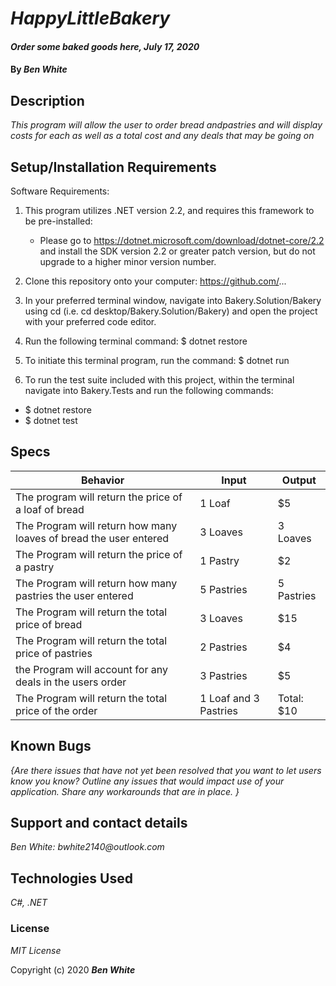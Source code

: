 # _HappyLittleBakery_

#### _Order some baked goods here, July 17, 2020_

#### By _**Ben White**_

## Description

_This program will allow the user to order bread andpastries and will display costs for each as well as a total cost and any deals that may be going on_

## Setup/Installation Requirements

Software Requirements:

1. This program utilizes .NET version 2.2, and requires this framework to be pre-installed:
    * Please go to https://dotnet.microsoft.com/download/dotnet-core/2.2 and install the SDK version 2.2 or
      greater patch version, but do not upgrade to a higher minor version number.

2. Clone this repository onto your computer: https://github.com/...

3. In your preferred terminal window, navigate into Bakery.Solution/Bakery using cd (i.e. cd
   desktop/Bakery.Solution/Bakery) and open the project with your preferred code editor.
4. Run the following terminal command: $ dotnet restore

5. To initiate this terminal program, run the command: $ dotnet run

6. To run the test suite included with this project, within the terminal navigate into Bakery.Tests and run the following commands:
  * $ dotnet restore
  * $ dotnet test

## Specs

Behavior|Input|Output
------|------|------
The program will return the price of a loaf of bread|1 Loaf|$5
The Program will return how many loaves of bread the user entered|3 Loaves|3 Loaves
The Program will return the price of a pastry|1 Pastry|$2
The Program will return how many pastries the user entered|5 Pastries|5 Pastries
The Program will return the total price of bread|3 Loaves|$15
The Program will return the total price of pastries|2 Pastries|$4
the Program will account for any deals in the users order|3 Pastries|$5
The Program will return the total price of the order|1 Loaf and 3 Pastries|Total: $10


## Known Bugs

_{Are there issues that have not yet been resolved that you want to let users know you know?  Outline any issues that would impact use of your application.  Share any workarounds that are in place. }_

## Support and contact details

_Ben White: bwhite2140@outlook.com_

## Technologies Used

_C#, .NET_

### License

*MIT License*

Copyright (c) 2020 **_Ben White_**